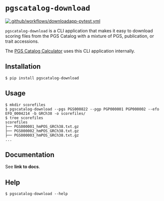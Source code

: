 # `pgscatalog-download`

[![.github/workflows/downloadapp-pytest.yml](https://github.com/PGScatalog/pygscatalog/actions/workflows/downloadapp-pytest.yml/badge.svg)](https://github.com/PGScatalog/pygscatalog/actions/workflows/downloadapp-pytest.yml)

`pgscatalog-download` is a CLI application that makes it easy to download scoring files from the
PGS Catalog with a mixture of PGS, publication, or trait accessions.

The [PGS Catalog Calculator](https://github.com/PGScatalog/pgsc_calc) uses this CLI application internally.

## Installation

```
$ pip install pgscatalog-download
```

## Usage 

```
$ mkdir scorefiles
$ pgscatalog-download --pgs PGS000822 --pgp PGP000001 PGP000002 --efo EFO_0004214 -b GRCh38 -o scorefiles/
$ tree scorefiles
scorefiles
├── PGS000001_hmPOS_GRCh38.txt.gz
├── PGS000002_hmPOS_GRCh38.txt.gz
├── PGS000003_hmPOS_GRCh38.txt.gz
...
```

## Documentation

See **link to docs**.

## Help

```
$ pgscatalog-download --help
```